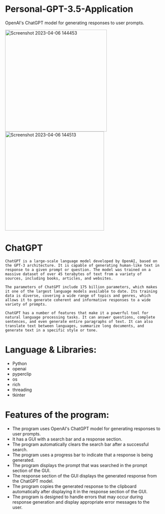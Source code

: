 # Personal-GPT-3.5-Application
OpenAI's ChatGPT model for generating responses to user prompts.

<img width="330" alt="Screenshot 2023-04-06 144453" src="https://user-images.githubusercontent.com/99079792/230327101-8603ef13-54e2-4bca-868f-be04edabd63f.png">
<img width="321" alt="Screenshot 2023-04-06 144513" src="https://user-images.githubusercontent.com/99079792/230327144-2001a80d-b94b-4c14-9ce9-8d5de70a6c34.png">

# ChatGPT
```
ChatGPT is a large-scale language model developed by OpenAI, based on the GPT-3 architecture. It is capable of generating human-like text in response to a given prompt or question. The model was trained on a massive dataset of over 45 terabytes of text from a variety of sources, including books, articles, and websites.

The parameters of ChatGPT include 175 billion parameters, which makes it one of the largest language models available to date. Its training data is diverse, covering a wide range of topics and genres, which allows it to generate coherent and informative responses to a wide variety of prompts.

ChatGPT has a number of features that make it a powerful tool for natural language processing tasks. It can answer questions, complete sentences, and even generate entire paragraphs of text. It can also translate text between languages, summarize long documents, and generate text in a specific style or tone.
```
# Language & Libraries:

 * Python
 * openai
 * pyperclip 
 * os
 * rich
 * threading
 * tkinter
 
# Features of the program:
 * The program uses OpenAI's ChatGPT model for generating responses to user prompts.
 * It has a GUI with a search bar and a response section.
 * The program automatically clears the search bar after a successful search.
 * The program uses a progress bar to indicate that a response is being generated.
 * The program displays the prompt that was searched in the prompt section of the GUI.
 * The response section of the GUI displays the generated response from the ChatGPT model.
 * The program copies the generated response to the clipboard automatically after displaying it in the response section of the GUI.
 * The program is designed to handle errors that may occur during response generation and display appropriate error messages to the user.
